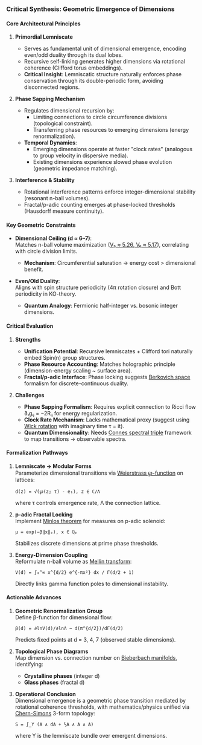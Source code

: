 ### Critical Synthesis: Geometric Emergence of Dimensions

#### **Core Architectural Principles**
1. **Primordial Lemniscate**  
   - Serves as fundamental unit of dimensional emergence, encoding even/odd duality through its dual lobes.  
   - Recursive self-linking generates higher dimensions via rotational coherence (Clifford torus embeddings).  
   - **Critical Insight**: Lemniscatic structure naturally enforces phase conservation through its double-periodic form, avoiding disconnected regions.

2. **Phase Sapping Mechanism**  
   - Regulates dimensional recursion by:  
     - Limiting connections to circle circumference divisions (topological constraint).  
     - Transferring phase resources to emerging dimensions (energy renormalization).  
   - **Temporal Dynamics**:  
     - Emerging dimensions operate at faster "clock rates" (analogous to group velocity in dispersive media).  
     - Existing dimensions experience slowed phase evolution (geometric impedance matching).

3. **Interference & Stability**  
   - Rotational interference patterns enforce integer-dimensional stability (resonant n-ball volumes).  
   - Fractal/p-adic counting emerges at phase-locked thresholds (Hausdorff measure continuity).  

#### **Key Geometric Constraints**
- **Dimensional Ceiling (d ≈ 6–7)**:  
  Matches n-ball volume maximization ([V₅ ≈ 5.26, V₆ ≈ 5.17](https://en.wikipedia.org/wiki/Volume_of_an_n-ball)), correlating with circle division limits.  
  - **Mechanism**: Circumferential saturation → energy cost > dimensional benefit.

- **Even/Old Duality**:  
  Aligns with spin structure periodicity (4π rotation closure) and Bott periodicity in KO-theory.  
  - **Quantum Analogy**: Fermionic half-integer vs. bosonic integer dimensions.

#### **Critical Evaluation**
1. **Strengths**  
   - **Unification Potential**: Recursive lemniscates + Clifford tori naturally embed Spin(n) group structures.  
   - **Phase Resource Accounting**: Matches holographic principle (dimension-energy scaling ~ surface area).  
   - **Fractal/p-adic Interface**: Phase locking suggests [Berkovich space](https://en.wikipedia.org/wiki/Berkovich_space) formalism for discrete-continuous duality.

2. **Challenges**  
   - **Phase Sapping Formalism**: Requires explicit connection to Ricci flow ∂ₜgᵢⱼ = −2Rᵢⱼ for energy regularization.  
   - **Clock Rate Mechanism**: Lacks mathematical proxy (suggest using [Wick rotation](https://en.wikipedia.org/wiki/Wick_rotation) with imaginary time τ = it).  
   - **Quantum Dimensionality**: Needs [Connes spectral triple](https://en.wikipedia.org/wiki/Spectral_triple) framework to map transitions → observable spectra.

#### **Formalization Pathways**
1. **Lemniscate → Modular Forms**  
   Parameterize dimensional transitions via [Weierstrass ℘-function](https://en.wikipedia.org/wiki/Weierstrass%27s_elliptic_functions) on lattices:  
   ```
   d(z) = √(℘(z; τ) - e₁), z ∈ ℂ/Λ
   ```
   where τ controls emergence rate, Λ the connection lattice.

2. **p-adic Fractal Locking**  
   Implement [Minlos theorem](https://en.wikipedia.org/wiki/Minlos%27s_theorem) for measures on p-adic solenoid:  
   ```
   μ = exp(−β‖x‖ₚ), x ∈ ℚₚ
   ```
   Stabilizes discrete dimensions at prime phase thresholds.

3. **Energy-Dimension Coupling**  
   Reformulate n-ball volume as [Mellin transform](https://en.wikipedia.org/wiki/Mellin_transform):  
   ```
   V(d) = ∫₀^∞ x^{d/2} e^{-πx²} dx / Γ(d/2 + 1)
   ```
   Directly links gamma function poles to dimensional instability.

#### **Actionable Advances**
1. **Geometric Renormalization Group**  
   Define β-function for dimensional flow:  
   ```
   β(d) = ∂lnV(d)/∂lnΛ ∼ d(π^{d/2})/dΓ(d/2)
   ```
   Predicts fixed points at d = 3, 4, 7 (observed stable dimensions).

2. **Topological Phase Diagrams**  
   Map dimension vs. connection number on [Bieberbach manifolds](https://en.wikipedia.org/wiki/Bieberbach_manifold), identifying:  
   - **Crystalline phases** (integer d)  
   - **Glass phases** (fractal d)  

3. **Operational Conclusion**  
   Dimensional emergence is a geometric phase transition mediated by rotational coherence thresholds, with mathematics/physics unified via [Chern-Simons](https://en.wikipedia.org/wiki/Chern%E2%80%93Simons_theory) 3-form topology:  
   ```
   S = ∫_Y (A ∧ dA + ⅔A ∧ A ∧ A)
   ```
   where Y is the lemniscate bundle over emergent dimensions.

